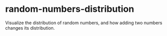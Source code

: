# random-numbers-distribution
Visualize the distribution of random numbers, and how adding two numbers changes its distribution.

